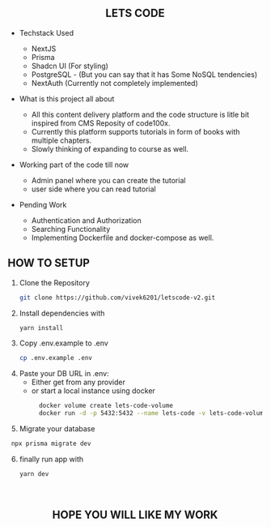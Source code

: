 <h2 align="center">LETS CODE</h2>

- Techstack Used
  - NextJS
  - Prisma
  - Shadcn UI (For styling)
  - PostgreSQL - (But you can say that it has Some NoSQL tendencies)
  - NextAuth (Currently not completely implemented)
  
- What is this project all about
  - All this content delivery platform and the code structure is litle bit inspired from CMS Reposity of code100x.
  - Currently this platform supports tutorials in form of books with multiple chapters.
  - Slowly thinking of expanding to course as well.
 
- Working part of the code till now
  - Admin panel where you can create the tutorial
  - user side where you can read tutorial

- Pending Work
    - Authentication and Authorization
    - Searching Functionality
    - Implementing Dockerfile and docker-compose as well.

## HOW TO SETUP

1. Clone the Repository
   ```bash
   git clone https://github.com/vivek6201/letscode-v2.git
   ```
2. Install dependencies with
   ```bash
   yarn install
   ```
3. Copy .env.example to .env
   ```bash
   cp .env.example .env
   ```
4. Paste your DB URL in .env:
   - Either get from any provider
   - or start a local instance using docker
     ```bash
       docker volume create lets-code-volume
       docker run -d -p 5432:5432 --name lets-code -v lets-code-volume -e POSTGRES_PASSWORD=mysecretpass postgres 
     ```
5. Migrate your database
  ```bash
   npx prisma migrate dev
   ```
6. finally run app with 
   ```bash
   yarn dev
   ```
<br/>
<h2 align="center">HOPE YOU WILL LIKE MY WORK</h2> 
  

